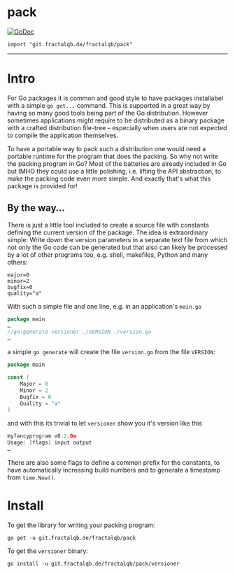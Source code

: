 # pack
[![GoDoc](https://godoc.org/github.com/fractalqb/pack?status.svg)](https://godoc.org/github.com/fractalqb/pack)

`import "git.fractalqb.de/fractalqb/pack"`

---
# Intro
For Go packages it is common and good style to have packages installabel with
a simple `go get...` command. This is supported in a great way by having so many
good tools being part of the Go distribution. However sometimes applications
might require to be distributed as a binary package with a crafted distribution
file-tree – especially when users are not expected to compile the application
themselves.

To have a portable way to pack such a distribution one would need a portable 
runtime for the program that does the packing. So why not write the packing
program in Go? Most of the batteries are already included in Go but IMHO they 
could use a little polishing,  i.e. lifting the API abstraction, to make the
packing code even more simple. And exactly that's what this package is provided
for!

## By the way…
There is just a little tool included to create a source file with constants
defining the current version of the package. The idea is extraordinary simple:
Write down the version parameters in a separate text file from which not only
the Go code can be generated but that also can likely be processed by a lot of
other programs too, e.g. shell, makefiles, Python and many others:

```shell
major=0
minor=2
bugfix=0
quality="a"
```

With such a simple file and one line, e.g. in an application's `main.go`

```go
package main
…
//go:generate versioner ./VERSION ./version.go
…
```

a simple `go generate` will create the file `version.go` from the file `VERSION`:

```go
package main

const (
	Major = 0
	Minor = 2
	Bugfix = 0
	Quality = "a"
)
```

and with this its trivial to let `versioner` show you it's version like this

```go
myfancyprogram v0.2.0a
Usage: [flags] input output
…
```

There are also some flags to define a common prefix for the constants, to have
automatically increasing build numbers and to generate a timestamp from
`time.Now()`.

# Install
To get the library for writing your packing program:

`go get -u git.fractalqb.de/fractalqb/pack`

To get the `versioner` binary:

`go install -u git.fractalqb.de/fractalqb/pack/versioner`